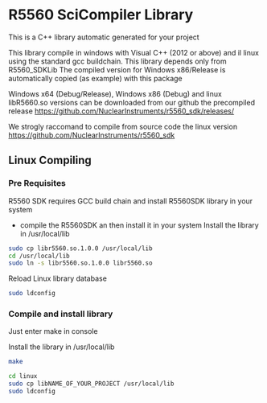 
# R5560 SciCompiler Library 
This is a C++ library automatic generated for your project

This library compile in windows with Visual C++ (2012 or above) and il linux using the standard gcc buildchain.
This library depends only from R5560_SDKLib
The compiled version for Windows x86/Release is automatically copied (as example) with this package 

Windows x64 (Debug/Release), Windows x86 (Debug) and linux libR5660.so versions can be downloaded from our github the precompiled release
https://github.com/NuclearInstruments/r5560_sdk/releases/

We strogly raccomand to compile from source code the linux version
https://github.com/NuclearInstruments/r5560_sdk

## Linux Compiling

### Pre Requisites

R5560 SDK requires GCC build chain and install R5560SDK library in your system
- compile the R5560SDK an then install it in your system
 Install the library in /usr/local/lib
```bash
sudo cp libr5560.so.1.0.0 /usr/local/lib
cd /usr/local/lib
sudo ln -s libr5560.so.1.0.0 libr5560.so
```
Reload Linux library database
```bash
sudo ldconfig
```


### Compile and install library

Just enter make in console

 Install the library in /usr/local/lib
```bash
make

cd linux
sudo cp libNAME_OF_YOUR_PROJECT /usr/local/lib
sudo ldconfig
```



